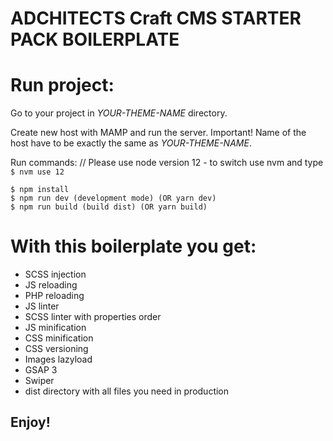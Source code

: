 # ADCHITECTS Craft CMS STARTER PACK BOILERPLATE
# Run project:

Go to your project in *YOUR-THEME-NAME* directory.

Create new host with MAMP and run the server. Important! Name of the host have to be exactly the same as *YOUR-THEME-NAME*.

Run commands:
// Please use node version 12 - to switch use nvm and type `$ nvm use 12`

```
$ npm install
$ npm run dev (development mode) (OR yarn dev)
$ npm run build (build dist) (OR yarn build)
```

# With this boilerplate you get:
- SCSS injection
- JS reloading
- PHP reloading
- JS linter
- SCSS linter with properties order
- JS minification
- CSS minification
- CSS versioning
- Images lazyload
- GSAP 3
- Swiper
- dist directory with all files you need in production

## Enjoy!
